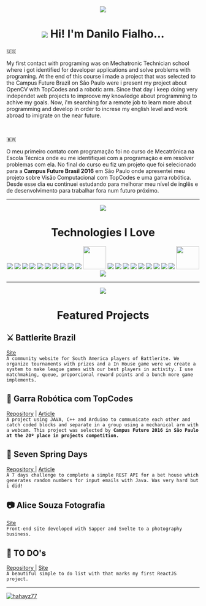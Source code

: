 <div align='center'>
<img src="https://img.icons8.com/clouds/200/null/shrug-emoticon.png"/>
<h1 align="center"> <img src="https://img.icons8.com/color/68/null/tanjiro-kamado.png"/> Hi! I'm Danilo Fialho...</h1>
</div>
 
🇺🇸<p> My first contact with programing was on Mechatronic Technician school where i got identified for developer applications and solve problems with programing. At the end of this course i made a project that was selected to the Campus Future Brazil on São Paulo were i present my project about OpenCV with TopCodes and a robotic arm. Since that day i keep doing very independet web projects to improove my knowledge about programming to achive my goals. Now, i'm searching for a remote job to learn more about programming and develop in order to increse my english level and work abroad to imigrate on the near future.</p>

<br/>

🇧🇷<p> O meu primeiro contato com programação foi no curso de Mecatrônica na Escola Técnica onde eu me identifiquei com a programação e em resolver problemas com ela. No final do curso eu fiz um projeto que foi selecionado para a <strong>Campus Future Brasil 2016</strong> em São Paulo onde apresentei meu projeto sobre Visão Computacional com TopCodes e uma garra robótica. Desde esse dia eu continuei estudando para melhorar meu nível de inglês e de desenvolvimento para trabalhar fora num futuro próximo.</p>

<hr/>

<div align='center'>
<img src="https://img.icons8.com/clouds/200/null/in-love.png"/>
<h1 align='center'>Technologies I Love</h1>
</div>

<div align='center'>
 <img src="https://img.icons8.com/color/60/null/javascript--v1.png"/> <img src="https://img.icons8.com/fluency/60/null/typescript--v1.png"/> <img src="https://img.icons8.com/color/60/null/c-programming.png"/> <img src="https://img.icons8.com/fluency/60/null/c-plus-plus-logo.png"/> <img src="https://img.icons8.com/color/60/null/java-coffee-cup-logo--v1.png"/> <img src="https://img.icons8.com/color/60/null/spring-logo.png"/> <img src="https://img.icons8.com/fluency/60/null/node-js.png"/> <img src="https://img.icons8.com/officel/60/null/react.png"/> <img src="https://img.icons8.com/color/60/null/nextjs.png"/> <img src="https://img.icons8.com/doodle/60/null/svetle.png"/> <img src="https://bestofjs.org/logos/sapper.dark.svg" width="60px" height="60px"/> <img src="https://img.icons8.com/color/60/null/mongodb.png"/> <img src="https://img.icons8.com/color/60/null/postgreesql.png"/> <img src="https://img.icons8.com/color/60/null/css3.png"/> <img src="https://img.icons8.com/color/60/null/sass.png"/> <img src="https://img.icons8.com/color/60/null/tailwindcss.png"/> <img src="https://img.icons8.com/color/60/null/bootstrap.png"/> <img src="https://img.icons8.com/external-tal-revivo-color-tal-revivo/60/null/external-html-5-is-a-software-solution-stack-that-defines-the-properties-and-behaviors-of-web-page-logo-color-tal-revivo.png"/> <img src="https://img.icons8.com/color/60/null/git.png"/> <img src="https://img.icons8.com/color/60/null/opencv.png"/> <img src="https://upload.wikimedia.org/wikipedia/commons/9/96/Socket-io.svg" width="60px" height="60px"/> <img src="https://img.icons8.com/color/60/null/arduino.png"/>

</div> 

<hr/>

<div align='center'>
<img src="https://img.icons8.com/clouds/200/null/project-setup.png"/>
<h1 align='center'> Featured Projects </h1>
</div>

<h2> ⚔️ Battlerite Brazil</h2>
<a href='https://battleritebrasil.netlify.app' target='_blank'>Site</a>
<br/>
<code>A community website for South America players of Battlerite. We organize tournaments with prizes and a In House game were we create a system to make league games with our best players in activity. I use matchmaking, queue, proporcional reward points and a bunch more game implements.</code>
<br/>

<h2> 🤖 Garra Robótica com TopCodes</h2>
<a href='https://github.com/hahayz77/GarraRobotica_TopCodes_OPENCV' target='_blank'>Repository</a> | <a href='https://github.com/hahayz77/GarraRobotica_TopCodes_OPENCV/blob/main/Projeto%20Garra%20Robótica%20%2B%20TopCode/GARRA%20ROBÓTICA%20E%20VISÃO%20COMPUTACIONAL%20COM%20TOPCONDES.pdf'>Article</a>
<br/>
<code>A project using JAVA, C++ and Arduino to communicate each other and catch coded blocks and separate in a group using a mechanical arm with a webcam. This project was selected by <strong>Campus Future 2016 in São Paulo at the 20º place in projects competition.</strong></code>
<br/>

<h2> 🍁 Seven Spring Days</h2>
<a href='https://github.com/hahayz77/SpringPostgreOrange/'> Repository </a> | <a href='https://github.com/hahayz77/SpringPostgreOrange/blob/master/Seven%20Spring%20Days.pdf' target='_blank'>Article</a>
<br/>
<code>A 7 days challenge to complete a simple REST API for a bet house which generates random numbers for input emails with Java. Was very hard but i did!</code>
<br/>

<h2> 📷 Alice Souza Fotografia</h2>
<a href='https://www.alicesouzafotografia.com.br' target='_blank'>Site </a>
<br/>
<code>Front-end site developed with Sapper and Svelte to a photography business.</code>
<br/>

<h2> 📌 TO DO's</h2>
<a href='https://github.com/hahayz77/todosListReact' target='_blank'>Repository </a> | <a href='https://hahayz77.github.io/todosListReact/'> Site</a>
<br/>
<code>A beautiful simple to do list with that marks my first ReactJS project.</code>
<br/>


<hr/>

[![hahayz77](https://github-readme-stats.vercel.app/api/top-langs/?username=hahayz77&hide=html&layout=compact&theme=dark)](https://github.com/anuraghazra/github-readme-stats)
<!-- [![card](https://github-readme-stats.vercel.app/api?username=hahayz77&theme=highcontrast&show_icons=true)](https://github.com/anuraghazra/github-readme-stats) -->

